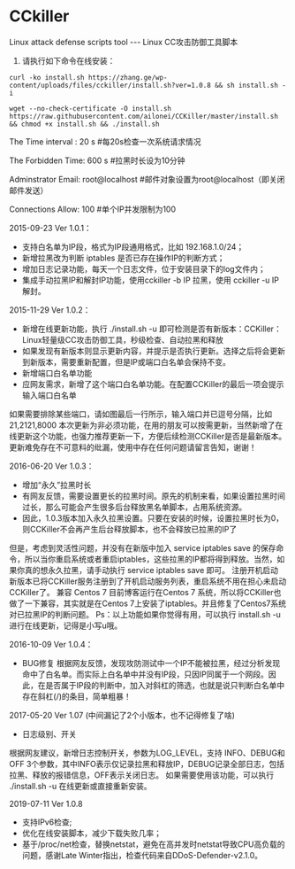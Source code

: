 # CCkiller
Linux attack defense scripts tool --- Linux CC攻击防御工具脚本

1. 请执行如下命令在线安装：

```
curl -ko install.sh https://zhang.ge/wp-content/uploads/files/cckiller/install.sh?ver=1.0.8 && sh install.sh -i

wget --no-check-certificate -O install.sh https://raw.githubusercontent.com/ailonei/CCKiller/master/install.sh && chmod +x install.sh && ./install.sh
```
The Time interval : 20 s       #每20s检查一次系统请求情况

The Forbidden Time: 600 s  #拉黑时长设为10分钟

Adminstrator Email: root@localhost   #邮件对象设置为root@localhost（即关闭邮件发送）

Connections Allow: 100      #单个IP并发限制为100


2015-09-23 Ver 1.0.1：

- 支持白名单为IP段，格式为IP段通用格式，比如 192.168.1.0/24；
- 新增拉黑改为判断 iptables 是否已存在操作IP的判断方式；
- 增加日志记录功能，每天一个日志文件，位于安装目录下的log文件内；
- 集成手动拉黑IP和解封IP功能，使用cckiller -b IP 拉黑，使用 cckiller -u IP 解封。

2015-11-29 Ver 1.0.2：

- 新增在线更新功能，执行 ./install.sh -u 即可检测是否有新版本：CCKiller：Linux轻量级CC攻击防御工具，秒级检查、自动拉黑和释放
- 如果发现有新版本则显示更新内容，并提示是否执行更新。选择之后将会更新到新版本，需要重新配置，但是IP或端口白名单会保持不变。
- 新增端口白名单功能
- 应网友需求，新增了这个端口白名单功能。在配置CCKiller的最后一项会提示输入端口白名单

如果需要排除某些端口，请如图最后一行所示，输入端口并已逗号分隔，比如 21,2121,8000
本次更新为非必须功能，在用的朋友可以按需更新，当然新增了在线更新这个功能，也强力推荐更新一下，方便后续检测CCKiller是否是最新版本。
更新难免存在不可意料的纰漏，使用中存在任何问题请留言告知，谢谢！

2016-06-20 Ver 1.0.3：

- 增加“永久”拉黑时长
- 有网友反馈，需要设置更长的拉黑时间。原先的机制来看，如果设置拉黑时间过长，那么可能会产生很多后台释放黑名单脚本，占用系统资源。
- 因此，1.0.3版本加入永久拉黑设置。只要在安装的时候，设置拉黑时长为0，则CCKiller不会再产生后台释放脚本，也不会释放已拉黑的IP了

但是，考虑到灵活性问题，并没有在新版中加入 service iptables save 的保存命令，所以当你重启系统或者重启iptables，这些拉黑的IP都将得到释放。当然，如果你真的想永久拉黑，请手动执行 service iptables save 即可。
注册开机启动
新版本已将CCKiller服务注册到了开机启动服务列表，重启系统不用在担心未启动CCKiller了。
兼容 Centos 7
目前博客运行在Centos 7 系统，所以将CCKiller也做了一下兼容，其实就是在Centos 7上安装了iptables。并且修复了Centos7系统对已拉黑IP的判断问题。
Ps：以上功能如果你觉得有用，可以执行 install.sh -u 进行在线更新，记得是小写u哦。

2016-10-09 Ver 1.0.4：

- BUG修复
根据网友反馈，发现攻防测试中一个IP不能被拉黑，经过分析发现命中了白名单。而实际上白名单中并没有IP段，只因IP同属于一个网段。因此，在是否属于IP段的判断中，加入对斜杠的筛选，也就是说只判断白名单中存在斜杠(/)的条目，简单粗暴！

2017-05-20 Ver 1.07 (中间漏记了2个小版本，也不记得修复了啥)

- 日志级别、开关

根据网友建议，新增日志控制开关，参数为LOG_LEVEL，支持 INFO、DEBUG和OFF 3个参数，其中INFO表示仅记录拉黑和释放IP，DEBUG记录全部日志，包括拉黑、释放的报错信息，OFF表示关闭日志。
如果需要使用该功能，可以执行 ./install.sh -u 在线更新或直接重新安装。

2019-07-11 Ver 1.0.8
- 支持IPv6检查;
- 优化在线安装脚本，减少下载失败几率；
- 基于/proc/net检查，替换netstat，避免在高并发时netstat导致CPU高负载的问题，感谢Late Winter指出，检查代码来自DDoS-Defender-v2.1.0。
